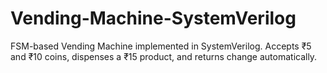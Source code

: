 # Vending-Machine-SystemVerilog
FSM-based Vending Machine implemented in SystemVerilog. Accepts ₹5 and ₹10 coins, dispenses a ₹15 product, and returns change automatically.
